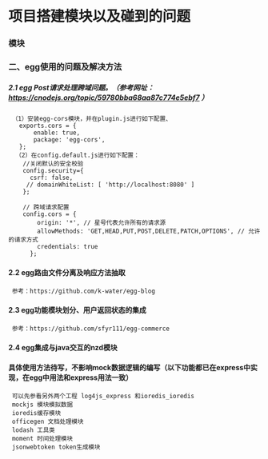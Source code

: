# 项目搭建模块以及碰到的问题

### 模块



### 二、egg使用的问题及解决方法
##### 2.1 egg Post请求处理跨域问题。（参考网址：https://cnodejs.org/topic/59780bba68aa87c774e5ebf7 ）
     （1）安装egg-cors模块，并在plugin.js进行如下配置、
       exports.cors = {
           enable: true,
           package: 'egg-cors',
       };
      （2）在config.default.js进行如下配置：
        //关闭默认的安全校验
        config.security={
          csrf: false,
         // domainWhiteList: [ 'http://localhost:8080' ]
        };
      
        // 跨域请求配置
        config.cors = {
            origin: '*', // 星号代表允许所有的请求源
            allowMethods: 'GET,HEAD,PUT,POST,DELETE,PATCH,OPTIONS', // 允许的请求方式
            credentials: true
          };
#### 2.2 egg路由文件分离及响应方法抽取
     参考：https://github.com/k-water/egg-blog
      
#### 2.3 egg功能模块划分、用户返回状态的集成
     参考：https://github.com/sfyr111/egg-commerce
 
#### 2.4 egg集成与java交互的nzd模块
     

#### 具体使用方法待写，不影响mock数据逻辑的编写（以下功能都已在express中实现，在egg中用法和express用法一致）
     可以先参看另外两个工程 log4js_express 和ioredis_ioredis
     mockjs 模块模拟数据
     ioredis缓存模块
     officegen 文档处理模块
     lodash 工具类
     moment 时间处理模块
     jsonwebtoken token生成模块
     
